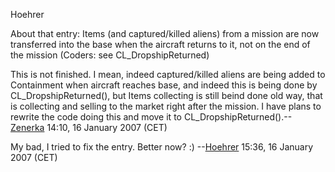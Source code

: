 Hoehrer

About that entry: Items (and captured/killed aliens) from a mission are
now transferred into the base when the aircraft returns to it, not on
the end of the mission (Coders: see CL_DropshipReturned)

This is not finished. I mean, indeed captured/killed aliens are being
added to Containment when aircraft reaches base, and indeed this is
being done by CL_DropshipReturned(), but Items collecting is still beind
done old way, that is collecting and selling to the market right after
the mission. I have plans to rewrite the code doing this and move it to
CL_DropshipReturned().--[Zenerka](User:Zenerka "wikilink") 14:10, 16
January 2007 (CET)

My bad, I tried to fix the entry. Better now? :)
--[Hoehrer](User:Hoehrer "wikilink") 15:36, 16 January 2007 (CET)